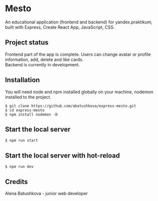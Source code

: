 # Mesto

An educational application (frontend and backend) for yandex.praktikum, built with Express, Create React App, JavaScript, CSS.

## Project status
Frontend part of the app is complete. Users can change avatar or profile information, add, delete and like cards.<br>
Backend is currently in development.

## Installation
You will need node and npm installed globally on your machine, nodemon installed to the project.
```
$ git clone https://github.com/abatushkova/express-mesto.git
$ cd express-mesto
$ npm install nodemon -D
```

## Start the local server
```
$ npm run start
```

## Start the local server with hot-reload
```
$ npm run dev
```

## Credits
Alena Batushkova - junior web developer
